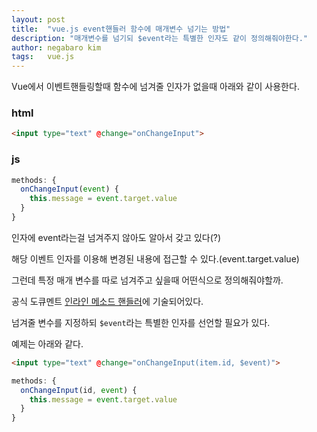 ```yaml
---
layout: post
title:  "vue.js event핸들러 함수에 매개변수 넘기는 방법"
description: "매개변수를 넘기되 $event라는 특별한 인자도 같이 정의해줘야한다."
author: negabaro kim
tags:	vue.js
---
```


Vue에서 이벤트핸들링할때 함수에 넘겨줄 인자가 없을때 아래와 같이 사용한다.


### html

```html
<input type="text" @change="onChangeInput">
```

### js

```js
methods: {
  onChangeInput(event) {
    this.message = event.target.value
  }
}
```

인자에 event라는걸 넘겨주지 않아도 알아서 갖고 있다(?)

해당 이벤트 인자를 이용해 변경된 내용에 접근할 수 있다.(event.target.value)

그런데 특정 매개 변수를 따로 넘겨주고 싶을때 어떤식으로 정의해줘야할까.

공식 도큐멘트 [인라인 메소드 핸들러]에 기술되어있다.

넘겨줄 변수를 지정하되 `$event`라는 특별한 인자를 선언할 필요가 있다.

예제는 아래와 같다.

```html
<input type="text" @change="onChangeInput(item.id, $event)">
```

```js
methods: {
  onChangeInput(id, event) {
    this.message = event.target.value
  }
}
```


[인라인 메소드 핸들러]: https://kr.vuejs.org/v2/guide/events.html
